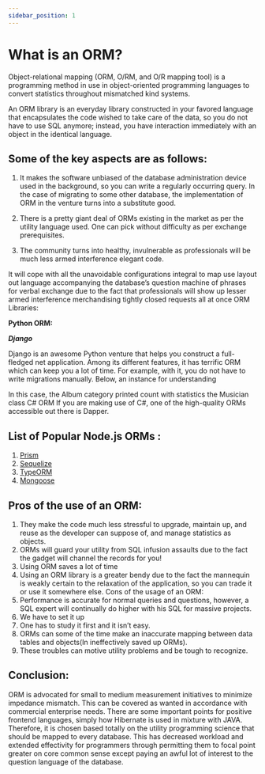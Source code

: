 ```yaml
---
sidebar_position: 1
---
```

# What is an ORM?

Object-relational mapping (ORM, O/RM, and O/R mapping tool) is a programming method in use in object-oriented programming languages to convert statistics throughout mismatched kind systems.

An ORM library is an everyday library constructed in your favored language that encapsulates the code wished to take care of the data, so you do not have to use SQL anymore; instead, you have interaction immediately with an object in the identical language. 

## Some of the key aspects are as follows:

1. It makes the software unbiased of the database administration device used in the background, so you can write a regularly occurring query. In the case of migrating to some other database, the implementation of ORM in the venture turns into a substitute good.

2. There is a pretty giant deal of ORMs existing in the market as per the utility language used. One can pick without difficulty as per exchange prerequisites.

3. The community turns into healthy, invulnerable as professionals will be much less armed interference elegant code. 

It will cope with all the unavoidable configurations integral to map use layout out language accompanying the database’s question machine of phrases for verbal exchange due to the fact that professionals will show up lesser armed interference merchandising tightly closed requests all at once
ORM Libraries:

**Python ORM:**

***Django***

Django is an awesome Python venture that helps you construct a full-fledged net application. Among its different features, it has terrific ORM which can keep you a lot of time. For example, with it, you do not have to write migrations manually. Below, an instance for understanding

In this case, the Album category printed count with statistics the Musician class C# ORM
If you are making use of C#, one of the high-quality ORMs accessible out there is Dapper.

## List of Popular Node.js ORMs :

1. <a href="https://prismjs.com/" target="_top">Prism</a>
2. <a href="https://sequelize.org/" target="_top">Sequelize</a>
3. <a href="https://typeorm.io/#/" target="_top">TypeORM</a>
4. <a href="https://mongoosejs.com/" target="_top">Mongoose</a>

## Pros of the use of an ORM:

1. They make the code much less stressful to upgrade, maintain up, and reuse as the developer can suppose of, and manage statistics as objects.
2. ORMs will guard your utility from SQL infusion assaults due to the fact the gadget will channel the records for you!
3. Using ORM saves a lot of time
4. Using an ORM library is a greater bendy due to the fact the mannequin is weakly certain to the relaxation of the application, so you can trade it or use it somewhere else.
Cons of the usage of an ORM:
1. Performance is accurate for normal queries and questions, however, a SQL expert will continually do higher with his SQL for massive projects.
2. We have to set it up
3. One has to study it first and it isn’t easy.
4. ORMs can some of the time make an inaccurate mapping between data tables and objects(In ineffectively saved up ORMs). 
5. These troubles can motive utility problems and be tough to recognize.

## Conclusion:
ORM is advocated for small to medium measurement initiatives to minimize impedance mismatch. This can be covered as wanted in accordance with commercial enterprise needs. There are some important points for positive frontend languages, simply how Hibernate is used in mixture with JAVA. Therefore, it is chosen based totally on the utility programming science that should be mapped to every database. This has decreased workload and extended effectivity for programmers through permitting them to focal point greater on core common sense except paying an awful lot of interest to the question language of the database.
